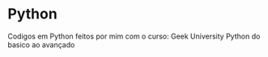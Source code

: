 # Python
Codigos em Python feitos por mim com o curso: Geek University Python do basico ao avançado
